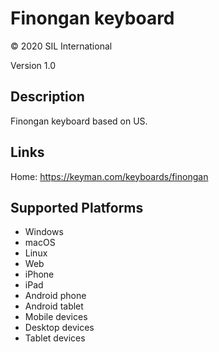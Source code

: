 ﻿Finongan keyboard
=================

© 2020 SIL International

Version 1.0

Description
-----------

Finongan keyboard based on US.

Links
-----
Home: https://keyman.com/keyboards/finongan

Supported Platforms
-------------------
 * Windows
 * macOS
 * Linux
 * Web
 * iPhone
 * iPad
 * Android phone
 * Android tablet
 * Mobile devices
 * Desktop devices
 * Tablet devices


